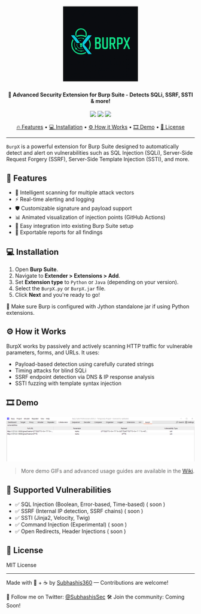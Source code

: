 
<h1 align="center">
  <img src="https://github.com/Subhashis360/BurpX/blob/main/logo.png" alt="BurpX" width="200px">
  <br>
</h1>

<h4 align="center">🚀 Advanced Security Extension for Burp Suite - Detects SQLi, SSRF, SSTI & more!</h4>

<p align="center">
<a href="https://github.com/Subhashis360/BurpX/issues"><img src="https://img.shields.io/badge/contributions-welcome-brightgreen.svg?style=flat"></a>
<a href="https://github.com/Subhashis360/BurpX/releases"><img src="https://img.shields.io/github/release/Subhashis360/BurpX"></a>
<a href="https://twitter.com/smtechyt2"><img src="https://img.shields.io/twitter/follow/SubhashisSec.svg?logo=twitter"></a>
</p>

<p align="center">
  <a href="#features">🔥 Features</a> •
  <a href="#installation">💻 Installation</a> •
  <a href="#how-it-works">⚙️ How it Works</a> •
  <a href="#demo">🎞️ Demo</a> •
  <a href="#license">📜 License</a>
</p>

---

`BurpX` is a powerful extension for Burp Suite designed to automatically detect and alert on vulnerabilities such as SQL Injection (SQLi), Server-Side Request Forgery (SSRF), Server-Side Template Injection (SSTI), and more.

## 🚀 Features

- 🧠 Intelligent scanning for multiple attack vectors
- ⚡ Real-time alerting and logging
- 🛡️ Customizable signature and payload support
- 📊 Animated visualization of injection points (GitHub Actions)
- 🧩 Easy integration into existing Burp Suite setup
- 💾 Exportable reports for all findings

## 💻 Installation

1. Open **Burp Suite**.
2. Navigate to **Extender > Extensions > Add**.
3. Set **Extension type** to `Python` or `Java` (depending on your version).
4. Select the `BurpX.py` or `BurpX.jar` file.
5. Click **Next** and you're ready to go!

🔧 Make sure Burp is configured with Jython standalone jar if using Python extensions.

## ⚙️ How it Works

BurpX works by passively and actively scanning HTTP traffic for vulnerable parameters, forms, and URLs. It uses:
- Payload-based detection using carefully curated strings
- Timing attacks for blind SQLi
- SSRF endpoint detection via DNS & IP response analysis
- SSTI fuzzing with template syntax injection

## 🎞️ Demo

![BurpX demo](https://github.com/Subhashis360/BurpX/blob/main/demo.png)

> More demo GIFs and advanced usage guides are available in the [Wiki](https://github.com/Subhashis360/BurpX/wiki).

## 🔐 Supported Vulnerabilities

- ✅ SQL Injection (Boolean, Error-based, Time-based) ( soon )
- ✅ SSRF (Internal IP detection, SSRF chains) ( soon )
- ✅ SSTI (Jinja2, Velocity, Twig) 
- ✅ Command Injection (Experimental) ( soon )
- ✅ Open Redirects, Header Injections ( soon )

## 📜 License

MIT License

---

Made with 🧠 + ☕ by [Subhashis360](https://github.com/Subhashis360) — Contributions are welcome!

🔗 Follow me on Twitter: [@SubhashisSec](https://twitter.com/SubhashisSec)
🛠️ Join the community: Coming Soon!

